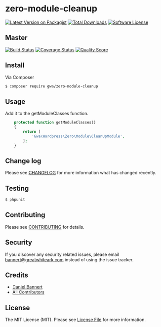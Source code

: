 # zero-module-cleanup

[![Latest Version on Packagist](https://img.shields.io/packagist/v/gwa/zero-module-cleanup.svg?style=flat-square)](https://packagist.org/packages/gwa/zero-module-cleanup)
[![Total Downloads](https://img.shields.io/packagist/dt/gwa/zero-module-cleanup.svg?style=flat-square)](https://packagist.org/packages/gwa/zero-module-cleanup)
[![Software License](https://img.shields.io/badge/license-MIT-brightgreen.svg?style=flat-square)](LICENSE)

## Master

[![Build Status](https://img.shields.io/travis/gwa/zero-module-cleanup/master.svg?style=flat-square)](https://travis-ci.org/gwa/zero-module-cleanup)
[![Coverage Status](https://img.shields.io/scrutinizer/coverage/g/gwa/zero-module-cleanup/master.svg?style=flat-square)](https://scrutinizer-ci.com/g/gwa/zero-module-cleanup/code-structure)
[![Quality Score](https://img.shields.io/scrutinizer/g/gwa/zero-module-cleanup/master.svg?style=flat-square)](https://scrutinizer-ci.com/g/gwa/zero-module-cleanup)

## Install

Via Composer

``` bash
$ composer require gwa/zero-module-cleanup
```

## Usage

Add it to the getModuleClasses function.

``` php
    protected function getModuleClasses()
    {
        return [
            'Gwa\Wordpress\Zero\Module\CleanUpModule',
        ];
    }
```

## Change log

Please see [CHANGELOG](CHANGELOG.md) for more information what has changed recently.

## Testing

``` bash
$ phpunit
```

## Contributing

Please see [CONTRIBUTING](CONTRIBUTING.md) for details.

## Security

If you discover any security related issues, please email bannert@greatwhiteark.com instead of using the issue tracker.

## Credits

- [Daniel Bannert](https://github.com/prisis)
- [All Contributors](../../contributors)

## License

The MIT License (MIT). Please see [License File](LICENSE.md) for more information.
